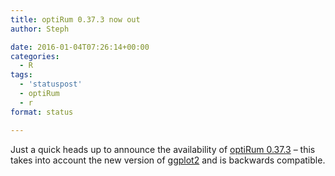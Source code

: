 ```yaml
---
title: optiRum 0.37.3 now out
author: Steph

date: 2016-01-04T07:26:14+00:00
categories:
  - R
tags:
  - 'statuspost'
  - optiRum
  - r
format: status

---
```

Just a quick heads up to announce the availability of [optiRum 0.37.3][1] &#8211; this takes into account the new version of [ggplot2][2] and is backwards compatible.

 [1]: https://cran.r-project.org/package=optiRum
 [2]: https://cran.r-project.org/package=ggplot2